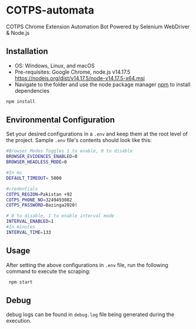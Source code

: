 # COTPS-automata
COTPS Chrome Extension Automation Bot Powered by Selenium WebDriver &amp; Node.js

## Installation
- OS: Windows, Linux, and macOS
- Pre-requisites: Google Chrome, node.js v14.17.5 https://nodejs.org/dist/v14.17.5/node-v14.17.5-x64.msi
- Navigate to the folder and use the node package manager [npm](https://www.npmjs.com/) to install dependencies

```bash
npm install
```

## Environmental Configuration
Set your desired configurations in a `.env` and keep them at the root level of the project.
Sample `.env` file's contents should look like this:

```bash
#Browser Modes Toggles 1 to enable, 0 to disable
BROWSER_EVIDENCES_ENABLED=0
BROWSER_HEADLESS_MODE=0

#In ms
DEFAULT_TIMEOUT= 5000

#credentials
COTPS_REGION=Pakistan +92
COTPS_PHONE_NO=3249493082
COTPS_PASSWORD=Bazinga2020!

# 0 to disable, 1 to enable interval mode
INTERVAL_ENABLED=1
#In minutes
INTERVAL_TIME=133

```

## Usage
After setting the above configurations in `.env` file, run the following command to execute the scraping:
```bash
 npm start
```

## Debug
debug logs can be found in `debug.log` file being generated during the execution.
